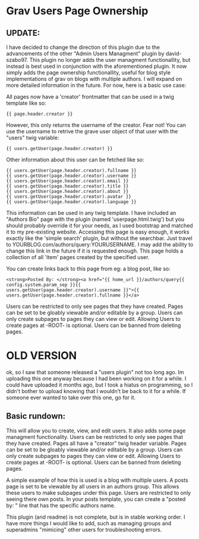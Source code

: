 # Grav Users Page Ownership

## UPDATE:

I have decided to change the direction of this plugin due to the advancements of the other "Admin Users Managment" plugin by david-szabo97. This plugin no longer adds the user managment functionallity, but instead is best used in conjunction with the aforementioned plugin. It now simply adds the page ownership functionallity, useful for blog style implementations of grav on blogs with multiple authors. I will expand on more detailed information in the future. For now, here is a basic use case:


All pages now have a 'creator' frontmatter that can be used in a twig template like so:

~~~~
{{ page.header.creator }}
~~~~

However, this only returns the username of the creator. Fear not! You can use the username to retrive the grave user object of that user with the "users" twig variable:

~~~~
{{ users.getUser(page.header.creator) }}
~~~~

Other information about this user can be fetched like so:

~~~~
{{ users.getUser(page.header.creator).fullname }}
{{ users.getUser(page.header.creator).username }}
{{ users.getUser(page.header.creator).email }}
{{ users.getUser(page.header.creator).title }}
{{ users.getUser(page.header.creator).about }}
{{ users.getUser(page.header.creator).avatar }}
{{ users.getUser(page.header.creator).language }}
~~~~

This information can be used in any twig template. I have included an "Authors Bio" page with the plugin (named 'userpage.html.twig') but you should probably override it for your needs, as I used bootstrap and matched it to my pre-existing website. Accessing this page is easy enough, it works exactly like the 'simple search' plugin, but without the searchbar. Just travel to YOURBLOG.com/authors/query:YOURUSERNAME.
I may add the ability to change this link in the future if it is requested enough. This page holds a collection of all 'item' pages created by the specified user.

You can create links back to this page from eg: a blog post, like so:

~~~~
<strong>Posted By: </strong><a href="{{ home_url }}/authors/query{{ config.system.param_sep }}{{ users.getUser(page.header.creator).username }}">{{ users.getUser(page.header.creator).fullname }}</a>
~~~~

Users can be restricted to only see pages that they have created. Pages can be set to be gloably viewable and/or editable by a group. Users can only create subpages to pages they can view or edit. Allowing Users to create pages at -ROOT- is optional. Users can be banned from deleting pages.





# OLD VERSION
ok, so I saw that someone released a "users plugin" not too long ago. Im uploading this one anyway because I had been working on it for a while. I could have uploaded it months ago, but I took a hiatus on programming, so I didn't bother to upload knowing that I wouldn't be back to it for a while. If someone ever wanted to take over this one, go for it.

## Basic rundown:

This will allow you to create, view, and edit users. It also adds some page managment functionality. Users can be restricted to only see pages that they have created. Pages all have a "creator" twig header variable. Pages can be set to be gloably viewable and/or editable by a group. Users can only create subpages to pages they can view or edit. Allowing Users to create pages at -ROOT- is optional. Users can be banned from deleting pages.

A simple example of how this is used is a blog with multiple users. A posts page is set to be viewable by all users in an authors group. This allows these users to make subpages under this page. Users are restricted to only seeing there own posts. In your posts template, you can create a "posted by: " line that has the specific authors name.

This plugin (and readme) is not complete, but is in stable working order. I have more things I would like to add, such as managing groups and superadmins "mimicing" other users for troubleshooting errors.